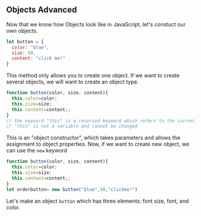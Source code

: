 ## Objects Advanced

Now that we know how Objects look like in JavaScript, let's constuct our own objects. 

``` JavaScript
let button = {
  color: "blue", 
  size: 50, 
  content: "click me!"
}
```

This method only allows you to create one object. If we want to create several objects, we will want to create an object type. 

```javascript
function button(color, size, content){
  this.color=color;
  this.size=size;
  this.content=content;;
}
// the keyword "this" is a reserved keyword which refers to the current object
// "this" is not a variable and cannot be changed
```

This is an "object constructor", which takes parameters and allows the assignment to object properties. Now, if we want to create new object, we can use the `new` keyword

```javascript
function button(color, size, content){
  this.color=color;
  this.size=size;
  this.content=content;;
}
let orderbutton= new button("blue",50,"clickme!")
```

Let's make an object `button` which has three elements: font size, font, and color. 

